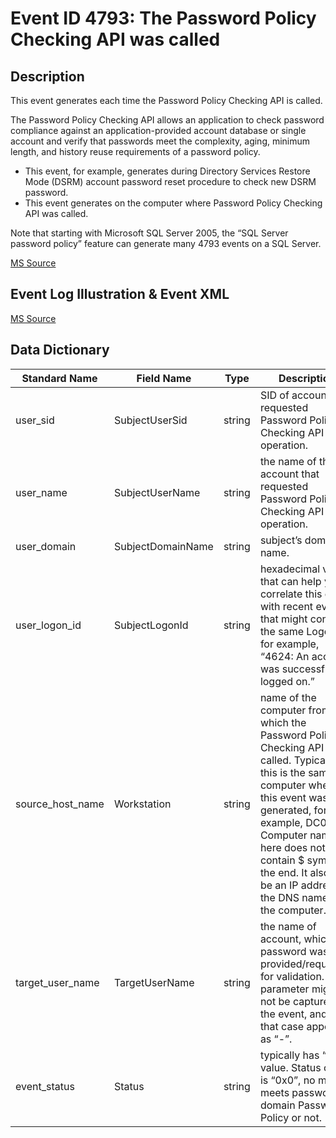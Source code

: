 # Event ID 4793: The Password Policy Checking API was called

## Description

This event generates each time the Password Policy Checking API is called.

The Password Policy Checking API allows an application to check password compliance against an application-provided account database or single account and verify that passwords meet the complexity, aging, minimum length, and history reuse requirements of a password policy.

* This event, for example, generates during Directory Services Restore Mode (DSRM) account password reset procedure to check new DSRM password.
* This event generates on the computer where Password Policy Checking API was called.

Note that starting with Microsoft SQL Server 2005, the “SQL Server password policy” feature can generate many 4793 events on a SQL Server.

[MS Source](https://github.com/MicrosoftDocs/windows-itpro-docs/blob/master/windows/security/threat-protection/auditing/event-4793.md)

## Event Log Illustration & Event XML

[MS Source](https://github.com/MicrosoftDocs/windows-itpro-docs/blob/master/windows/security/threat-protection/auditing/event-4793.md)

## Data Dictionary

|	Standard Name	|	Field Name	|	Type	|	Description	|	Sample Value	|
|	----------------	|	----------------	|	----------------	|	----------------	|	----------------	|
|	user_sid	|	SubjectUserSid	|	string	|	SID of account that requested Password Policy Checking API operation.	|	S-1-5-21-3457937927-2839227994-823803824-1104	|
|	user_name	|	SubjectUserName	|	string	|	the name of the account that requested Password Policy Checking API operation.	|	dadmin	|
|	user_domain	|	SubjectDomainName	|	string	|	subject’s domain name.	|	CONTOSO	|
|	user_logon_id	|	SubjectLogonId	|	string	|	hexadecimal value that can help you correlate this event with recent events that might contain the same Logon ID, for example, “4624: An account was successfully logged on.”	|	0x36f67	|
|	source_host_name	|	Workstation	|	string	|	name of the computer from which the Password Policy Checking API was called. Typically, this is the same computer where this event was generated, for example, DC01. Computer name here does not contain $ symbol at the end. It also can be an IP address or the DNS name of the computer.	|	DC01	|
|	target_user_name	|	TargetUserName	|	string	|	the name of account, which password was provided/requested for validation. This parameter might not be captured in the event, and in that case appears as “-”.	|	-	|
|	event_status	|	Status	|	string	|	typically has “0x0” value. Status code is “0x0”, no matter meets password domain Password Policy or not.	|	0x0	|